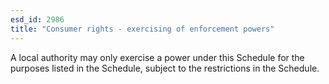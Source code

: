 ```yaml
---
esd_id: 2986
title: "Consumer rights - exercising of enforcement powers"
---
```


A local authority may only exercise a power under this Schedule for the purposes listed in the Schedule, subject to the restrictions in the Schedule.

